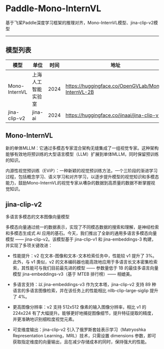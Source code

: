 # Paddle-Mono-InternVL
基于飞桨Paddle深度学习框架的推理对齐，Mono-InternVL模型、jina-clip-v2模型

------------------
## 模型列表

| 模型| 单位 | 时间 | 地址 |
| --- | --- | --- |  --- |
| Mono-InternVL | 上海人工智能实验室 | 2024 | https://huggingface.co/OpenGVLab/Mono-InternVL-2B |
| jina-clip-v2 | jina-ai | 2024 | https://huggingface.co/jinaai/jina-clip-v2 |


## Mono-InternVL


新的单体MLLM：它通过多模态专家混合架构无缝集成了一组视觉专家。这种架构能够有效地将预训练的大型语言模型（LLM）扩展到单体MLLM，同时保留预训练的知识。

内源性视觉预训练（EViP）：一种新颖的视觉预训练方法，一个三阶段的渐进学习过程，包括概念学习、语义学习和对齐学习，以逐步提升模型的视觉知识和多模态能力，鼓励Mono-InternVL的视觉专家从嘈杂的数据到高质量的数据不断掌握视觉知识。


## jina-clip-v2

多语言多模态的文本图像向量模型

多模态向量通过统一的数据表示，实现了不同模态数据的搜索和理解，是神经检索和多模态生成式 AI 应用的基石。今天，我们推出了全新的通用多语言多模态向量模型 —— jina-clip-v2。该模型基于 jina-clip-v1 和 jina-embeddings-3 构建，并实现了多项关键改进：

- 性能提升：v2 在文本-图像和文本-文本检索任务中，性能较 v1 提升了 3%。此外，与 v1 类似，v2 的文本编码器也能高效地应用于多语言长文本密集检索索，其性能可与我们目前最先进的模型 —— 参数量低于 1B 的最佳多语言向量模型 jina-embeddings-v3（基于 MTEB 排行榜）—— 相媲美。

- 多语言支持：以 jina-embeddings-v3 作为文本塔，jina-clip-v2 支持 89 种语言的多语言图像检索，并在该任务上的性能相比 nllb-clip-large-siglip 提升了 4%。

- 更高图像分辨率：v2 支持 512x512 像素的输入图像分辨率，相比 v1 的 224x224 有了大幅提升。能够更好地捕捉图像细节，提升特征提取的精度，并更准确地识别细粒度视觉元素。

- 可变维度输出：jina-clip-v2 引入了俄罗斯套娃表示学习（Matryoshka Representation Learning，MRL）技术，只需设置 dimensions 参数，即可获取指定维度的向量输出，且在减少存储成本的同时，保持强大的性能。
